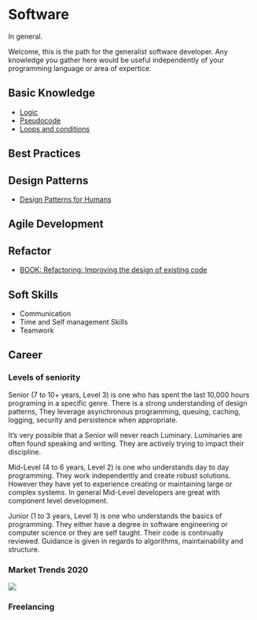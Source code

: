 # Software 
In general.

Welcome, this is the path for the generalist software developer. Any knowledge you gather here would be useful independently of your programming language or area of expertice.

## Basic Knowledge
- [Logic](logic.md)
- [Pseudocode](pseudocode.md)
- [Loops and conditions](loops_conditions.md)

## Best Practices


## Design Patterns
- [Design Patterns for Humans](https://roadmap.sh/guides/design-patterns-for-humans)


## Agile Development


## Refactor
- [BOOK: Refactoring: Improving the design of existing code](https://www.amazon.com/Refactoring-Improving-Existing-Addison-Wesley-Signature/dp/0134757599/ref=sr_1_1?crid=30YQYCTG85GV0&keywords=refactoring+improving+the+design+of+existing+code&qid=1579542462&s=books&sprefix=refactor%2Cstripbooks-intl-ship%2C295&sr=1-1)

## Soft Skills
- Communication
- Time and Self management Skills
- Teamwork


## Career

### Levels of seniority
Senior (7 to 10+ years, Level 3) is one who has spent the last 10,000 hours programing in a specific genre. There is a strong understanding of design patterns, They leverage asynchronous programming, queuing, caching, logging, security and persistence when appropriate.

It’s very possible that a Senior will never reach Luminary. Luminaries are often found speaking and writing. They are actively trying to impact their discipline.

Mid-Level (4 to 6 years, Level 2) is one who understands day to day programming. They work independently and create robust solutions. However they have yet to experience creating or maintaining large or complex systems. In general Mid-Level developers are great with component level development.

Junior (1 to 3 years, Level 1) is one who understands the basics of programming. They either have a degree in software engineering or computer science or they are self taught. Their code is continually reviewed. Guidance is given in regards to algorithms, maintainability and structure.

### Market Trends 2020 
![](https://scale3c.com/blog/wp-content/uploads/2019/08/Stack-Overflow-Most-Popular-Technologies.png)


### Freelancing

